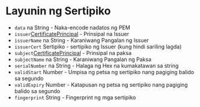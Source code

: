 # Layunin ng Sertipiko

* `data` na String - Naka-encode nadatos ng PEM
* `issuer`[CertificatePrincipal](certificate-principal.md) - Prinsipal na Issuer
* `issuerName` na String - Karaniwang Pangalan ng Issuer
* `issuerCert` Sertipiko - sertipiko ng Issuer (kung hindi sariling lagda)
* `subject`[CertificatePrincipal](certificate-principal.md) - Prinsipal na paksa
* `subjectName` na String - Karaniwang Pangalan ng Paksa
* `serialNumber` na String - Halaga ng Hex na kumakatawan sa string
* `validStart` Number - Umpisa ng petsa ng sertipiko nang pagiging balido sa segundo
* `validExpiry` Number - Katapusan ng petsa ng sertipiko nang pagiging balido sa segundo
* `fingerprint` String - Fingerprint ng mga sertipiko